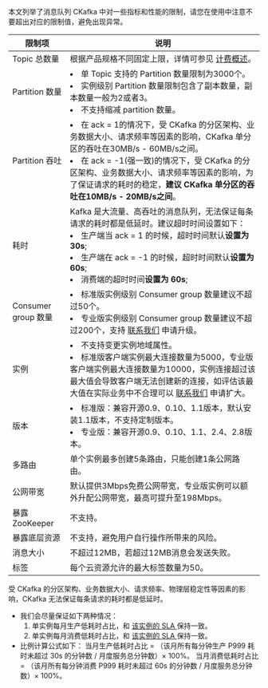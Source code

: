 本文列举了消息队列 CKafka 中对一些指标和性能的限制，请您在使用中注意不要超出对应的限制值，避免出现异常。

<table>
    <thead>
    <tr>
        <th>限制项</th>
        <th>说明</th>
    </tr>
    </thead>
    <tbody>
    <tr>
        <td>Topic 总数量</td>
        <td>根据产品规格不同固定上限，详情可参见 <a href='https://cloud.tencent.com/document/product/597/11745'>计费概述</a>。</td>
    </tr>
    <tr>
        <td>Partition 数量</td>
        <td>
            <li>单 Topic 支持的 Partition 数量限制为3000个。</li>
            <li>实例级别 Partition 数量限制包含了副本数量，副本数量一般为2或者3。</li>
            <li>不支持缩减 partition 数量。</li>
        </td>
    </tr>
    <tr>
        <td>Partition 吞吐</td>
        <td>
            <li>在 ack = 1的情况下，受 CKafka 的分区架构、业务数据大小、请求频率等因素的影响，CKafka 单分区的吞吐在30MB/s - 60MB/s之间。</li>
            <li>在 ack = -1(强一致)的情况下，受 CKafka 的分区架构、业务数据大小、请求频率等因素的影响，为了保证请求的耗时的稳定，<b>建议 CKafka 单分区的吞吐在10MB/s - 20MB/s之间</b>。
            </li>
        </td>
    </tr>
    <tr>
        <td>耗时</td>
        <td>
            Kafka 是大流量、高吞吐的消息队列，无法保证每条请求的耗时都是低延时。建议超时时间设置如下：
            <li>生产端当 ack = 1 的时候，超时时间默认<b>设置为 30s</b>;</li>
            <li>生产端在 ack = -1 的时候，超时时间默认<b>设置为 60s</b>;</li>
            <li>消费端的超时时间<b>设置为 60s</b>;</li>
        </td>
    </tr>
    <tr>
    <tr>
        <td>Consumer group 数量</td>
        <td>
          <li>标准版实例级别 Consumer group 数量建议不超过50个。</li>
          <li>专业版实例级别 Consumer group 数量建议不超过200个，支持 <a href='https://cloud.tencent.com/online-service?from=connect-us'>联系我们</a>
            申请升级。</li>
        </td>
    </tr>
    <tr>
        <td>实例</td>
        <td>
            <li>不支持变更实例地域属性。</li>
            <li>标准版客户端实例最大连接数量为5000，专业版客户端实例最大连接数量为10000，实例连接超过该最大值会导致客户端无法创建新的连接，如评估该最大值在实际业务中不合理可以 <a
                    href='https://cloud.tencent.com/online-service?from=connect-us'>联系我们</a> 申请扩大。
            </li>
        </td>
    </tr>
    <tr>
        <td>版本</td>
        <td>
            <li>标准版：兼容开源0.9、0.10、1.1版本，默认安装1.1版本，不支持定制版本。</li>
            <li>专业版：兼容开源0.9、0.10、1.1、2.4、2.8版本。</li>
        </td>
    </tr>
    <tr>
        <td>多路由</td>
        <td>单个实例最多创建5条路由，只能创建1条公网路由。</td>
    </tr>
    <tr>
        <td>公网带宽</td>
        <td>默认提供3Mbps免费公网带宽，专业版实例可以额外升配公网带宽，最高可提升至198Mbps。</td>
    </tr>
    <tr>
        <td>暴露 ZooKeeper</td>
        <td>不支持。</td>
    </tr>
    <tr>
        <td>暴露底层资源</td>
        <td>不支持，避免用户自行操作所带来的风险。</td>
    </tr>
    <tr>
        <td>消息大小</td>
        <td>不超过12MB，若超过12MB消息会发送失败。</td>
    </tr>
    <tr>
        <td>标签</td>
        <td>每个云资源允许的最大标签数量为50。</td>
    </tr>
    </tbody>
</table>



<dx-alert infotype="explain" title="">
受 CKafka 的分区架构、业务数据大小、请求频率、物理层稳定性等因素的影响，CKafka 无法保证每条请求的耗时都是低延时。

- 我们会尽量保证如下两种情况：
  1. 单实例每月生产低耗时占比，和 [该实例的 SLA ](https://cloud.tencent.com/document/product/597/59253#sla) 保持一致。
  2. 单实例每月消费低耗时占比，和 [该实例的 SLA ](https://cloud.tencent.com/document/product/597/59253#sla) 保持一致。
- 比例计算公式如下：
  当月生产低耗时占比 = （该月所有每分钟生产 P999 耗时未超过 30s 的分钟数 / 月度服务总分钟数）× 100%。
  当月消费低耗时占比 = （该月所有每分钟消费 P999 耗时未超过 60s 的分钟数 / 月度服务总分钟数）× 100%。
  </dx-alert>
